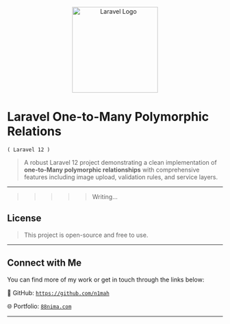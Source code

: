 <p align="center">
  <a href="https://laravel.com" target="_blank">
    <img src="https://raw.githubusercontent.com/laravel/art/master/logo-lockup/5%20SVG/2%20CMYK/1%20Full%20Color/laravel-logolockup-cmyk-red.svg" width="200" alt="Laravel Logo">
  </a>
</p>

# Laravel One-to-Many Polymorphic Relations
```( Laravel 12 )```
>A robust Laravel 12 project demonstrating a clean implementation of **one-to-Many polymorphic relationships** with comprehensive features including image upload, validation rules, and service layers.



---
>>>>>Writing...
## License
>This project is open-source and free to use.

---
## Connect with Me

You can find more of my work or get in touch through the links below:

🔗 GitHub: [`https://github.com/n1mah`](https://github.com/n1mah)

🌐 Portfolio: [`88nima.com`](https://88nima.com/)

---
